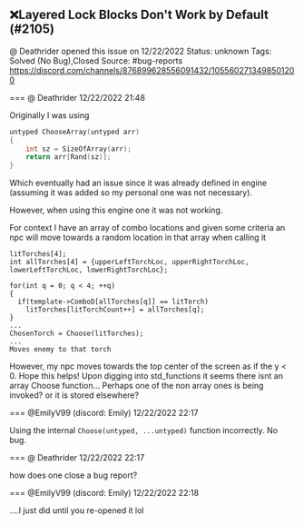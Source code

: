 ## ❌Layered Lock Blocks Don't Work by Default (#2105)
@ Deathrider opened this issue on 12/22/2022
Status: unknown
Tags: Solved (No Bug),Closed
Source: #bug-reports https://discord.com/channels/876899628556091432/1055602713498501200


=== @ Deathrider 12/22/2022 21:48

Originally I was using 
```.cpp
untyped ChooseArray(untyped arr)
{
    int sz = SizeOfArray(arr);
    return arr[Rand(sz)];
}
```
Which eventually had an issue since it was already defined in engine (assuming it was added so my personal one was not necessary).

However, when using this engine one it was not working.

For context I have an array of combo locations and given some criteria an npc will move towards a random location in that array when calling it 
```.cppint 
litTorches[4];
int allTorches[4] = {upperLeftTorchLoc, upperRightTorchLoc,  lowerLeftTorchLoc, lowerRightTorchLoc};

for(int q = 0; q < 4; ++q)
{
  if(template->ComboD[allTorches[q]] == litTorch)
    litTorches[litTorchCount++] = allTorches[q];
}
...
ChosenTorch = Choose(litTorches);
...
Moves enemy to that torch
```
However, my npc moves towards the top center of the screen as if the y < 0.
Hope this helps!
Upon digging into std_functions it seems there isnt an array Choose function... Perhaps one of the non array ones is being invoked?
or it is stored elsewhere?

=== @EmilyV99 (discord: Emily) 12/22/2022 22:17

Using the internal `Choose(untyped, ...untyped)` function incorrectly. No bug.

=== @ Deathrider 12/22/2022 22:17

how does one close a bug report?

=== @EmilyV99 (discord: Emily) 12/22/2022 22:18

....I just did until you re-opened it lol

